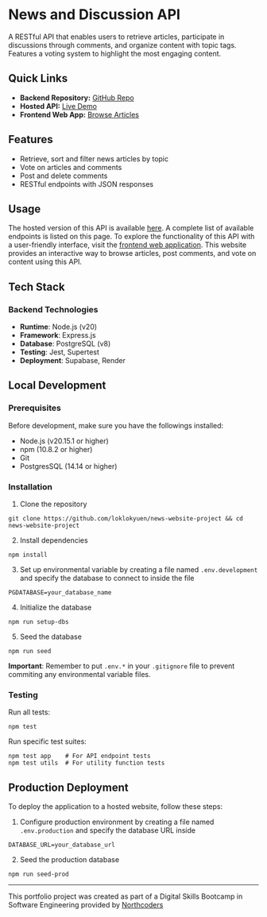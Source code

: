 # News and Discussion API 

A RESTful API that enables users to retrieve articles, participate in discussions through comments, and organize content with topic tags. Features a voting system to highlight the most engaging content. 

## Quick Links
- **Backend Repository:** [GitHub Repo](https://github.com/loklokyuen/news-website-project)
- **Hosted API:** [Live Demo](https://news-and-discussion-platform.onrender.com/api)
- **Frontend Web App:** [Browse Articles](https://nextcore-news.netlify.app/articles)

## Features
- Retrieve, sort and filter news articles by topic
- Vote on articles and comments
- Post and delete comments
- RESTful endpoints with JSON responses

## Usage

The hosted version of this API is available [here](https://news-and-discussion-platform.onrender.com/api). A complete list of available endpoints is listed on this page. To explore the functionality of this API with a user-friendly interface, visit the [frontend web application](https://nextcore-news.netlify.app/articles). This website provides an interactive way to browse articles, post comments, and vote on content using this API.

## Tech Stack
### Backend Technologies
- **Runtime**: Node.js (v20)
- **Framework**: Express.js
- **Database**: PostgreSQL (v8)
- **Testing**: Jest, Supertest
- **Deployment**: Supabase, Render

## Local Development
### Prerequisites
Before development, make sure you have the followings installed:
- Node.js (v20.15.1 or higher)
- npm (10.8.2 or higher)
- Git
- PostgresSQL (14.14 or higher)

### Installation

1. Clone the repository

```
git clone https://github.com/loklokyuen/news-website-project && cd news-website-project
```
2. Install dependencies
```
npm install
```
3. Set up environmental variable by creating a file named `.env.development` and specify the database to connect to inside the file
```
PGDATABASE=your_database_name
```
4. Initialize the database
```
npm run setup-dbs
```
5. Seed the database
```
npm run seed
```
**Important**: Remember to put `.env.*` in your `.gitignore` file to prevent commiting any environmental variable files.
### Testing
Run all tests:
```
npm test
```
Run specific test suites:
```
npm test app    # For API endpoint tests
npm test utils  # For utility function tests
```


## Production Deployment

To deploy the application to a hosted website, follow these steps:
1. Configure production environment by creating a file named `.env.production` and specify the database URL inside
```
DATABASE_URL=your_database_url
```
2. Seed the production database
```
npm run seed-prod
```


--- 

This portfolio project was created as part of a Digital Skills Bootcamp in Software Engineering provided by [Northcoders](https://northcoders.com/)

